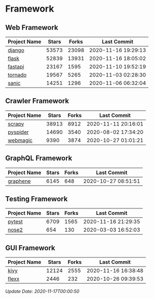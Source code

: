 # Framework

## Web Framework
| Project Name | Stars | Forks | Last Commit |
| ------------ | ----- | ----- | ----------- |
| [django](https://github.com/django/django) | 53573 | 23098 | 2020-11-16 19:29:13 |
| [flask](https://github.com/pallets/flask) | 52839 | 13931 | 2020-11-16 18:05:02 |
| [fastapi](https://github.com/tiangolo/fastapi) | 23167 | 1595 | 2020-11-10 19:52:19 |
| [tornado](https://github.com/tornadoweb/tornado) | 19567 | 5265 | 2020-11-03 02:28:30 |
| [sanic](https://github.com/huge-success/sanic) | 14251 | 1296 | 2020-11-06 06:32:04 |

## Crawler Framework
| Project Name | Stars | Forks | Last Commit |
| ------------ | ----- | ----- | ----------- |
| [scrapy](https://github.com/scrapy/scrapy) | 38913 | 8912 | 2020-11-11 20:16:01 |
| [pyspider](https://github.com/binux/pyspider) | 14690 | 3540 | 2020-08-02 17:34:20 |
| [webmagic](https://github.com/code4craft/webmagic) | 9390 | 3874 | 2020-10-27 01:01:21 |

## GraphQL Framework
| Project Name | Stars | Forks | Last Commit |
| ------------ | ----- | ----- | ----------- |
| [graphene](https://github.com/graphql-python/graphene) | 6145 | 648 | 2020-10-27 08:51:51 |

## Testing Framework
| Project Name | Stars | Forks | Last Commit |
| ------------ | ----- | ----- | ----------- |
| [pytest](https://github.com/pytest-dev/pytest) | 6709 | 1565 | 2020-11-16 21:29:35 |
| [nose2](https://github.com/nose-devs/nose2) | 654 | 130 | 2020-03-03 16:52:03 |

## GUI Framework
| Project Name | Stars | Forks | Last Commit |
| ------------ | ----- | ----- | ----------- |
| [kivy](https://github.com/kivy/kivy) | 12124 | 2555 | 2020-11-16 16:38:48 |
| [flexx](https://github.com/flexxui/flexx) | 2446 | 232 | 2020-10-26 09:39:53 |

*Update Date: 2020-11-17T00:00:50*